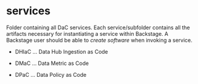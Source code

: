 # services
Folder containing all DaC services. Each service/subfolder contains all the artifacts necessary for instantiating a service within Backstage. A Backstage user should be able to *create software* when invoking a service.

- DHIaC ... Data Hub Ingestion as Code
  
- DMaC ... Data Metric as Code
  
- DPaC ... Data Policy as Code
  
